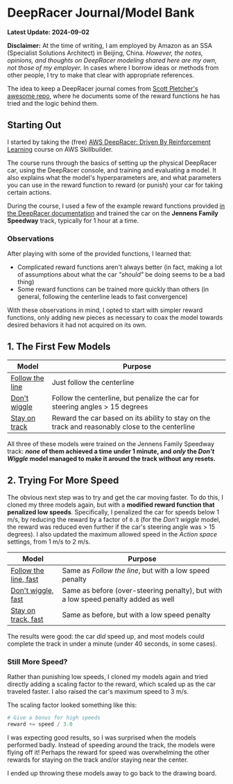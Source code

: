 # DeepRacer Journal/Model Bank
**Latest Update: 2024-09-02**

**Disclaimer:** At the time of writing, I am employed by Amazon as an SSA (Specialist Solutions Architect) in Beijing, China. *However, the notes, opinions, and thoughts on DeepRacer modeling shared here are my own, not those of my employer.* In cases where I borrow ideas or methods from other people, I try to make that clear with appropriate references.

The idea to keep a DeepRacer journal comes from [Scott Pletcher's awesome repo](https://github.com/scottpletcher/deepracer
), where he documents some of the reward functions he has tried and the logic behind them.

## Starting Out

I started by taking the (free) [AWS DeepRacer: Driven By Reinforcement Learning](https://explore.skillbuilder.aws/learn/course/internal/view/elearning/87/aws-deepracer-driven-by-reinforcement-learning) course on AWS Skillbuilder. 

The course runs through the basics of setting up the physical DeepRacer car, using the DeepRacer console, and training and evaluating a model. It also explains what the model's hyperparameters are, and what parameters you can use in the reward function to reward (or punish) your car for taking certain actions.

During the course, I used a few of the example reward functions provided [in the DeepRacer documentation](https://docs.aws.amazon.com/deepracer/latest/developerguide/deepracer-reward-function-input.html) and trained the car on the **Jennens Family Speedway** track, typically for 1 hour at a time.

### Observations

After playing with some of the provided functions, I learned that:
- Complicated reward functions aren't always better (in fact, making a lot of assumptions about what the car *"should"* be doing seems to be a bad thing)
- Some reward functions can be trained more quickly than others (in general, following the centerline leads to fast convergence)

With these observations in mind, I opted to start with simpler reward functions, only adding new pieces as necessary to coax the model towards desired behaviors it had not acquired on its own. 

## 1. The First Few Models

| Model | Purpose |
|-------|---------|
| [Follow the line](models/follow_the_line.md) | Just follow the centerline |
| [Don't wiggle](models/dont_wiggle.md) | Follow the centerline, but penalize the car for steering angles > 15 degrees |
| [Stay on track](models/stay_on_track.md) | Reward the car based on its ability to stay on the track and reasonably close to the centerline |

All three of these models were trained on the Jennens Family Speedway track: ***none* of them achieved a time under 1 minute, and *only* the *Don't Wiggle* model managed to make it around the track without any resets.**

## 2. Trying For More Speed

The obvious next step was to try and get the car moving faster. To do this, I cloned my three models again, but with a **modified reward function that penalized low speeds**. Specifically, I penalized the car for speeds below 1 m/s, by reducing the reward by a factor of `0.8` (for the *Don't wiggle* model, the reward was reduced even further if the car's steering angle was > 15 degrees). I also updated the maximum allowed speed in the *Action space* settings, from 1 m/s to 2 m/s. 

| Model | Purpose |
|-------|---------|
| [Follow the line, fast](models/follow_the_line_fast.md) | Same as *Follow the line*, but with a low speed penalty |
| [Don't wiggle, fast](models/dont_wiggle_fast.md) | Same as before (over-steering penalty), but with a low speed penalty added as well |
| [Stay on track, fast](models/stay_on_track_fast.md) | Same as before, but with a low speed penalty |

The results were good: the car *did* speed up, and most models could complete the track in under a minute (under 40 seconds, in some cases). 

### Still More Speed? 

Rather than punishing low speeds, I cloned my models again and tried directly adding a scaling factor to the reward, which scaled up as the car traveled faster. I also raised the car's maximum speed to 3 m/s. 

The scaling factor looked something like this:

```python
# Give a bonus for high speeds
reward += speed / 3.0
```

I was expecting good results, so I was surprised when the models performed badly. Instead of speeding around the track, the models were flying off it! Perhaps the reward for speed was overwhelming the other rewards for staying on the track and/or staying near the center.

I ended up throwing these models away to go back to the drawing board.

